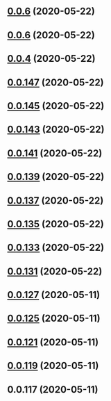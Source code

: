 ## [0.0.6](https://github.com/cookiescrumbs/release-sandbox/compare/0.0.5...0.0.6) (2020-05-22)



## [0.0.6](https://github.com/cookiescrumbs/release-sandbox/compare/0.0.3...0.0.6) (2020-05-22)



## [0.0.4](https://github.com/cookiescrumbs/release-sandbox/compare/0.0.146...0.0.4) (2020-05-22)



## [0.0.147](https://github.com/cookiescrumbs/release-sandbox/compare/0.0.144...0.0.147) (2020-05-22)



## [0.0.145](https://github.com/cookiescrumbs/release-sandbox/compare/0.0.142...0.0.145) (2020-05-22)



## [0.0.143](https://github.com/cookiescrumbs/release-sandbox/compare/0.0.140...0.0.143) (2020-05-22)



## [0.0.141](https://github.com/cookiescrumbs/release-sandbox/compare/0.0.136...0.0.141) (2020-05-22)



## [0.0.139](https://github.com/cookiescrumbs/release-sandbox/compare/0.0.136...0.0.139) (2020-05-22)



## [0.0.137](https://github.com/cookiescrumbs/release-sandbox/compare/0.0.134...0.0.137) (2020-05-22)



## [0.0.135](https://github.com/cookiescrumbs/release-sandbox/compare/0.0.132...0.0.135) (2020-05-22)



## [0.0.133](https://github.com/cookiescrumbs/release-sandbox/compare/0.0.129...0.0.133) (2020-05-22)



## [0.0.131](https://github.com/cookiescrumbs/release-sandbox/compare/0.0.126...0.0.131) (2020-05-22)



## [0.0.127](https://github.com/cookiescrumbs/release-sandbox/compare/0.0.124...0.0.127) (2020-05-11)



## [0.0.125](https://github.com/cookiescrumbs/release-sandbox/compare/0.0.120...0.0.125) (2020-05-11)



## [0.0.121](https://github.com/cookiescrumbs/release-sandbox/compare/0.0.117...0.0.121) (2020-05-11)



## [0.0.119](https://github.com/cookiescrumbs/release-sandbox/compare/0.0.116...0.0.119) (2020-05-11)



## 0.0.117 (2020-05-11)



